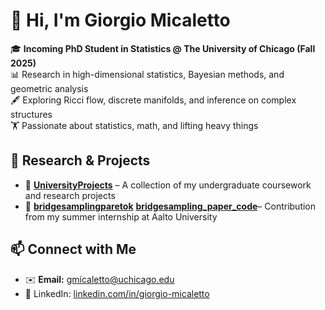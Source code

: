 # 👋 Hi, I'm Giorgio Micaletto

🎓 **Incoming PhD Student in Statistics @ The University of Chicago (Fall 2025)**  
📊 Research in high-dimensional statistics, Bayesian methods, and geometric analysis  
🖋️ Exploring Ricci flow, discrete manifolds, and inference on complex structures  
🏋️ Passionate about statistics, math, and lifting heavy things  

## 🔬 Research & Projects  
- 📂 [**UniversityProjects**](https://github.com/GiorgioMB/UniversityProjects) – A collection of my undergraduate coursework and research projects  
- 🔗 [**bridgesamplingparetok**](https://github.com/GiorgioMB/bridgesamplingparetok) [**bridgesampling_paper_code**](https://github.com/GiorgioMB/bridgesampling_paper_code)– Contribution from my summer internship at Aalto University  

## 📫 Connect with Me 
- ✉️ **Email:** gmicaletto@uchicago.edu
- 💼 LinkedIn: [linkedin.com/in/giorgio-micaletto](#) 
